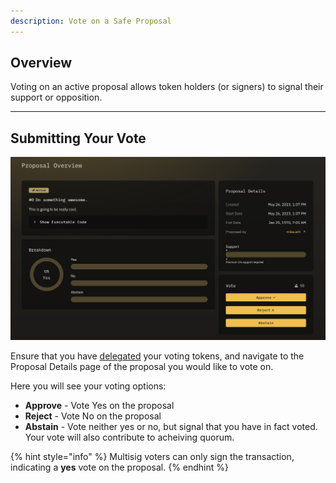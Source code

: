 ```yaml
---
description: Vote on a Safe Proposal
---
```


## Overview

Voting on an active proposal allows token holders (or signers) to signal their support or opposition.

---

## Submitting Your Vote

![](../.gitbook/assets/vote.png)

Ensure that you have [delegated](../proposals/delegate.md) your voting tokens, and navigate to the Proposal Details page of the proposal you would like to vote on.

Here you will see your voting options:

- **Approve** - Vote Yes on the proposal
- **Reject** - Vote No on the proposal
- **Abstain** - Vote neither yes or no, but signal that you have in fact voted. Your vote will also contribute to acheiving quorum.

{% hint style="info" %}
Multisig voters can only sign the transaction, indicating a **yes** vote on the proposal.
{% endhint %}